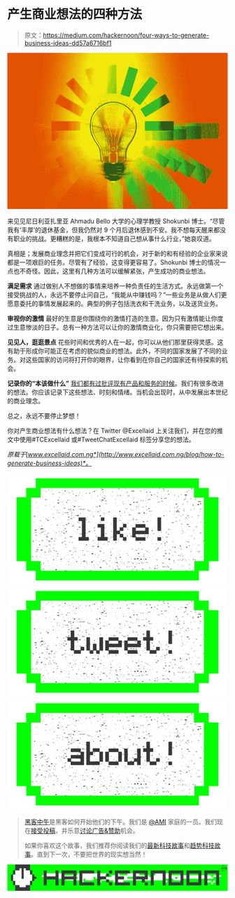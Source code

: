 # 产生商业想法的四种方法

> 原文：<https://medium.com/hackernoon/four-ways-to-generate-business-ideas-dd57a6716bf1>

![](img/4184b60575448da725989f9d359b079a.png)

来见见尼日利亚扎里亚 Ahmadu Bello 大学的心理学教授 Shokunbi 博士。“尽管我有‘丰厚’的退休基金，但我仍然对 9 个月后退休感到不安。我不想每天醒来都没有职业的挑战。更糟糕的是，我根本不知道自己想从事什么行业，”她哀叹道。

真相是；发展商业理念并把它们变成可行的机会，对于新的和有经验的企业家来说都是一项艰巨的任务。尽管有了经验，这变得更容易了。Shokunbi 博士的情况一点也不奇怪。因此，这里有几种方法可以缓解紧张，产生成功的商业想法。

**满足需求**
通过做别人不想做的事情来培养一种负责任的生活方式。永远做第一个接受挑战的人，永远不要停止问自己，“我能从中赚钱吗？”一些业务是从做人们更愿意委托的事情发展起来的。典型的例子包括洗衣和干洗业务，以及送货业务。

**审视你的激情**
最好的生意是你围绕你的激情打造的生意。因为只有激情能让你度过生意惨淡的日子。总有一种方法可以让你的激情商业化，你只需要把它想出来。

**见见人，逛逛景点**
花些时间和优秀的人在一起，你可以从他们那里获得灵感。这有助于形成你可能正在考虑的貌似商业的想法。此外，不同的国家发展了不同的业务。对这些国家的访问将打开你的眼界，让你看到在你自己的国家还有待探索的机会。

**记录你的“本该做什么”**
[我们都有过批评现有产品和服务的时候](http://www.excellaid.com.ng/blog/two-books-you-must-read-in-2016)。我们有很多改进的想法。你应该记录下这些想法、时刻和情绪。当机会出现时，从中发展出本世纪的商业理念。

总之，永远不要停止梦想！

你对产生商业想法有什么想法？在 Twitter @Excellaid 上关注我们，并在您的推文中使用#TCExcellaid 或#TweetChatExcellaid 标签分享您的想法。

*原载于*[*www.excellaid.com.ng*](http://www.excellaid.com.ng/blog/how-to-generate-business-ideas)*。*

[![](img/50ef4044ecd4e250b5d50f368b775d38.png)](http://bit.ly/HackernoonFB)[![](img/979d9a46439d5aebbdcdca574e21dc81.png)](https://goo.gl/k7XYbx)[![](img/2930ba6bd2c12218fdbbf7e02c8746ff.png)](https://goo.gl/4ofytp)

> [黑客中午](http://bit.ly/Hackernoon)是黑客如何开始他们的下午。我们是 [@AMI](http://bit.ly/atAMIatAMI) 家庭的一员。我们现在[接受投稿](http://bit.ly/hackernoonsubmission)，并乐意[讨论广告&赞助](mailto:partners@amipublications.com)机会。
> 
> 如果你喜欢这个故事，我们推荐你阅读我们的[最新科技故事](http://bit.ly/hackernoonlatestt)和[趋势科技故事](https://hackernoon.com/trending)。直到下一次，不要把世界的现实想当然！

[![](img/be0ca55ba73a573dce11effb2ee80d56.png)](https://goo.gl/Ahtev1)
